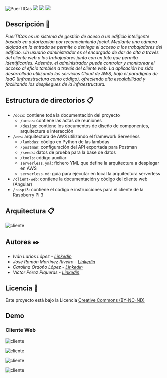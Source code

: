 ![PuerTICas](https://lh3.googleusercontent.com/pw/ACtC-3drcCUYAtW-0hwanqZPzHMmPhDPlXvmjQ95P4zE7Tj9BYhqMfvRpOnXPMsNxLTVkmA7sitK9dUWXvRWnApaKFDNvEs8RD-UGaoGhdkfbJnmNy_LH7bFxgmuqxXL9fxnZc6_i_xP2iEnN4EzWHkd_E9m=w379-h210-no?authuser=0)
<img src="https://img.shields.io/static/v1?label=team&message=puerTICas&color=blueviolet"> 
<img src="https://img.shields.io/static/v1?label=subject&message=PyGiTIC&color=orange"> 
<img src="https://img.shields.io/static/v1?label=python&message=3.8&color=blue">
## Descripción 📢

_PuerTICas es un sistema de gestión de aceso a un edificio inteligente basado en autorización por reconocimiento facial. Mediante una cámara alojada en la entrada se permite o deniega el acceso a los trabajadores del edificio. Un usuario administrador es el encargado de dar de alta a través del cliente web a los trabajadores junto con un foto que permita identificarles. Además, el administrador puede controlar y monitorear el acceso al eficio también a través del cliente web._
_La aplicación ha sido desarrollada utilizando los servicios Cloud de AWS, bajo el paradigma de IaaC (Infraestructura como código), ofreciendo alta escalabilidad y facilitando los despliegues de la infraestructura._

## Estructura de directorios 📋
- ```/docs```: contiene toda la documentación del proyecto
    - ```/actas```: contiene las actas de reuniones
    - ```/design```: contiene los documentos de diseño de componentes, arquitectura e interacción
- ```/aws```: arquitectura de AWS utilizando el framework Serverless
    -   ```/lambdas```: código en Python de las lambdas
    -   ```/postman```: configuración del API exportada para Postman
    -   ```/seeds```: datos de prueba para la base de datos
    -   ```/tools```: código auxiliar
    -   ```serverless.yml```: fichero YML que define la arquitectura a desplegar en AWS
    -   ```serverless.md```: guía para ejecutar en local la arquitectura serverless
- ```/client-web```: contiene la documentación y código del cliente web  (Angular)
- ```/raspi3```: contiene el código e instrucciones para el cliente de la Raspberry Pi 3

## Arquitectura 📋

![cliente](https://lh3.googleusercontent.com/pw/ACtC-3eNCX_Fdw6Ze4wxEQnizDIjSZNJIN8A2jUYOMexeyDvuNUI9dQIoVYlqMRM7O3jNYt2TJ1g90ouJpmo-j7zsflAmH9SB4PenApY_nKV6Wn7LC-3eS9OWiuO5OpfAVkfziu36eS1GcoCv03y6Yqaqkn5=w749-h920-no?authuser=0)

## Autores ✒️
- _Iván Larios López_  - [_Linkedin_](https://www.linkedin.com/in/ivan-larios-lopez/?originalSubdomain=es)
- _José Ramón Martínez Riveiro_  - [_Linkedin_](https://www.linkedin.com/in/josermartinez/?originalSubdomain=es)
- _Carolina Ordoño López_ - [_Linkedin_](https://www.linkedin.com/in/carolina-ordoño-lópez-b4457bb1/?originalSubdomain=es)
- _Víctor Pérez Piqueras_  - [_Linkedin_](https://www.linkedin.com/in/víctor-pérez-piqueras/?originalSubdomain=es)

## Licencia 📄

Este proyecto está bajo la Licencia [Creative Commons (BY-NC-ND)](https://creativecommons.org/licenses/by-nc-nd/4.0/)

## Demo

### Cliente Web
![cliente](https://lh3.googleusercontent.com/pw/ACtC-3e7Q5DbzQVCUI6oKg6REdfVoO2q920vNPy4OxiC816QcoC4Lu1F9qt7HMnK-1LDOPCkgtIDnezdFjB-EYiqBIosIgvuT5OwMhI8ev_vghwZdSgzm-oOe-r88d3PZ92b7RCEsCJS-3u1IWmxSY46_Ylp=w581-h685-no?authuser=0)

![cliente](https://lh3.googleusercontent.com/pw/ACtC-3fniprTBhWjMw--qj1QfFjIzWb0jq2wuCS2GtZ65XPQNKGgd5G6c-64zwgiRHHAfkgL-B61M0yj2URs_pvvTwwYHTJACbdbKjIneGnyKryx2g0GEYUOlHgcNNXeUFURFX5nOmeJ2STKRAEhmLni1PHK=w581-h681-no?authuser=0)

![cliente](https://lh3.googleusercontent.com/pw/ACtC-3ffbnOW7Et-QDsC3zaZlAijcfIbfdN2mCO6K81V2_psZjJqokIBmDTmBzkCGp3TtPZKCZIMn7la8ZIbxAkuSQjkJsYq792Y5uJepG7Pn1mMPCJVdmHUwhILsWisrooDyd3ETJXj5W4QwA7xk3waSVR1=w579-h681-no?authuser=0)

![cliente](https://lh3.googleusercontent.com/pw/ACtC-3dYooN7W6JwgrOFMuzqeny1C0lstu5YJYqr2P2iPzT-6f-3BCIN09uu67maE-PtlF5IYyBfkimD3uf_1FZPtb21DobAbOXWUvoQSZ9oFxhuMDxiS6aQJuk7-m7roB4DeAFscGbxmernjHcwxhyfwhd4=w580-h681-no?authuser=0)
